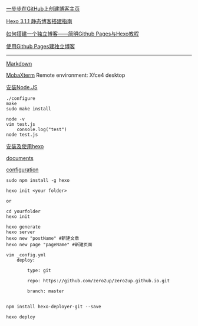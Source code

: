 [一步步在GitHub上创建博客主页](http://www.pchou.info/ssgithubPage/2013-01-03-build-github-blog-page-01.html)

[Hexo 3.1.1 静态博客搭建指南](http://lovenight.github.io/2015/11/10/Hexo-3-1-1-%E9%9D%99%E6%80%81%E5%8D%9A%E5%AE%A2%E6%90%AD%E5%BB%BA%E6%8C%87%E5%8D%97/)


[如何搭建一个独立博客——简明Github Pages与Hexo教程](https://www.jianshu.com/p/05289a4bc8b2)

[使用Github Pages建独立博客](http://beiyuu.com/github-pages)


-------------
[Markdown](https://www.jianshu.com/p/b03a8d7b1719)

[MobaXterm](https://www.cnblogs.com/sjqlwy/p/mobaxterm.html)
Remote environment: Xfce4 desktop

[安装Node.JS](https://linux.cn/article-5766-1.html)
```
./configure
make
sudo make install
```
```
node -v
vim test.js
    console.log("test")
node test.js
```

[安装及使用hexo](http://ibruce.info/2013/11/22/hexo-your-blog/)

[documents](https://hexo.io/docs/setup.html)

[configuration](https://hexo.io/docs/configuration.html)
```
sudo npm install -g hexo
```
```
hexo init <your folder>

or 

cd yourfolder
hexo init
```
```
hexo generate
hexo server
hexo new "postName" #新建文章
hexo new page "pageName" #新建页面
```
```
vim _config.yml
    deploy:

        type: git

        repo: https://github.com/zero2up/zero2up.github.io.git

        branch: master


npm install hexo-deployer-git --save

hexo deploy

```
